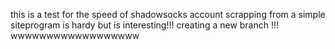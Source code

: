 this is a test for the speed of shadowsocks account scrapping from a simple siteprogram is hardy but is interesting!!!
creating a new branch !!!
wwwwwwwwwwwwwwwwww 
